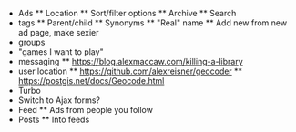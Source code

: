 * Ads
** Location
** Sort/filter options
** Archive
** Search
* tags
** Parent/child
** Synonyms
** "Real" name
** Add new from new ad page, make sexier
* groups
* "games I want to play"
* messaging
** https://blog.alexmaccaw.com/killing-a-library
* user location
** https://github.com/alexreisner/geocoder
** https://postgis.net/docs/Geocode.html
* Turbo
* Switch to Ajax forms?
* Feed
** Ads from people you follow
* Posts
** Into feeds